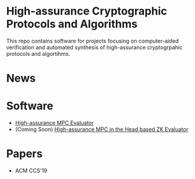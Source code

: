 # High-assurance Cryptographic Protocols and Algorithms
This repo contains software for projects focusing on computer-aided verification and automated synthesis of high-assurance cryptogrpahic protocols and algortihms.

# News

# Software 
* [High-assurance MPC Evaluator](https://github.com/SRI-CSL/high-assurance-crypto/edit/main/high-assur-mpc.md)
* (Coming Soon) [High-assurance MPC in the Head based ZK Evaluator](https://github.com/SRI-CSL/high-assurance-crypto/edit/main/high-assur-mith-zk.md)

# Papers
* ACM CCS'19

